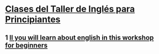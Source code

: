 # [Clases del Taller de Inglés para Principiantes](https://platzi.com/clases/taller-principiantes/)

## 1 [ll you will learn about english in this workshop for beginners](https://platzi.com/clases/2005-taller-principiantes/31161-all-you-will-learn-about-english-in-this-workshop-/)

